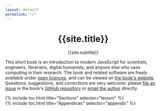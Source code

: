 ```yaml
---
layout: default
permalink: "/"
---
```

<div align="center">
  <h1>{{site.title}}</h1>
  <p>{{site.subtitle}}</p>
</div>

This short book is an introduction to modern JavaScript
for scientists, engineers, librarians, digital humanists,
and anyone else who uses computing in their research.
The book and related software are freely available under [open licences]({{site.data.links.license}}),
and can be viewed on [the book's website]({{site.data.links.site}}).
Questions, suggestions, and corrections are very welcome:
please [file an issue]({{site.data.links.issues}})
in the book's [GitHub repository]({{site.data.links.repo}})
or [email the author]({{site.data.links.email}}) directly.

<div class="row">
  <div class="col-sm-6">
    {% include toc.html title="Sections" selector="lesson" %}
  </div>
  <div class="col-sm-6">
    {% include toc.html title="Appendices" selector="appendix" %}
  </div>
</div>
